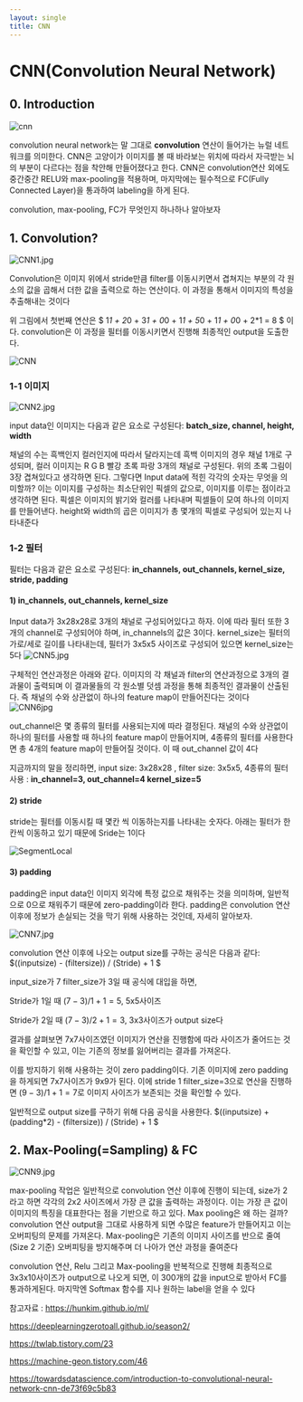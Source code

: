 ```yaml
--- 
layout: single
title: CNN
---
```


# CNN(Convolution Neural Network)

## 0. Introduction
![cnn](whdbfla6.github.io/assets/images/cnn8.png)

convolution neural network는 말 그대로 **convolution** 연산이 들어가는 뉴럴 네트워크를 의미한다. CNN은 고양이가 이미지를 볼 때 바라보는 위치에 따라서 자극받는 뇌의 부분이 다르다는 점을 착안해 만들어졌다고 한다. CNN은 convolution연산 외에도 중간중간 RELU와 max-pooling을 적용하며, 마지막에는 필수적으로 FC(Fully Connected Layer)을 통과하여 labeling을 하게 된다.

convolution, max-pooling, FC가 무엇인지 하나하나 알아보자



## 1. Convolution? 


![CNN1.jpg](whdbfla6.github.io/assets/images/CNN1.jpg)


Convolution은 이미지 위에서 stride만큼 filter를 이동시키면서 겹쳐지는 부분의 각 원소의 값을 곱해서 더한 값을 출력으로 하는 연산이다. 이 과정을 통해서 이미지의 특성을 추출해내는 것이다

위 그림에서 첫번째 연산은 $ 1*1 + 2*0 + 3*1 + 0*0 + 1*1 + 5*0 + 1*1 + 0*0 + 2*1 = 8  $ 이다. convolution은 이 과정을 필터를 이동시키면서 진행해 최종적인 output을 도출한다. 

![CNN](whdbfla6.github.io/assets/images/gif1.gif)


### 1-1 이미지
![CNN2.jpg](whdbfla6.github.io/assets/images/CNN2.jpg)

input data인 이미지는 다음과 같은 요소로 구성된다:  **batch_size, channel, height, width**

채널의 수는 흑백인지 컬러인지에 따라서 달라지는데 흑백 이미지의 경우 채널 1개로 구성되며, 컬러 이미지는 R G B 빨강 초록 파랑 3개의 채널로 구성된다. 위의 초록 그림이 3장 겹쳐있다고 생각하면 된다. 그렇다면 Input data에 적힌 각각의 숫자는 무엇을 의미할까? 이는 이미지를 구성하는 최소단위인 픽셀의 값으로, 이미지를 이루는 점이라고 생각하면 된다. 픽셀은 이미지의 밝기와 컬러를 나타내며 픽셀들이 모여 하나의 이미지를 만들어낸다. height와 width의 곱은 이미지가 총 몇개의 픽셀로 구성되어 있는지 나타내준다

### 1-2 필터

필터는 다음과 같은 요소로 구성된다: **in_channels, out_channels, kernel_size, stride, padding**

#### 1) in_channels, out_channels, kernel_size

Input data가 3x28x28로 3개의 채널로 구성되어있다고 하자. 이에 따라 필터 또한 3개의 channel로 구성되어야 하며, in_channels의 값은 3이다. kernel_size는 필터의 가로/세로 길이를 나타내는데, 필터가 3x5x5 사이즈로 구성되어 있으면 kernel_size는 5다
![CNN5.jpg](whdbfla6.github.io/assets/images/CNN5.jpg)

구체적인 연산과정은 아래와 같다. 이미지의 각 채널과 filter의 연산과정으로 3개의 결과물이 출력되며 이 결과물들의 각 원소별 덧셈 과정을 통해 최종적인 결과물이 산출된다. 즉 채널의 수와 상관없이 하나의 feature map이 만들어진다는 것이다
![CNN6jpg](whdbfla6.github.io/assets/images/CNN6.jpg)

out_channel은 몇 종류의 필터를 사용되는지에 따라 결정된다. 채널의 수와 상관없이 하나의 필터를 사용할 때 하나의 feature map이 만들어지며, 4종류의 필터를 사용한다면 총 4개의 feature map이 만들어질 것이다. 이 때 out_channel 값이 4다

지금까지의 말을 정리하면, input size: 3x28x28 , filter size: 3x5x5, 4종류의 필터 사용 : **in_channel=3, out_channel=4 kernel_size=5**

#### 2) stride

stride는 필터를 이동시킬 때 몇칸 씩 이동하는지를 나타내는 숫자다. 아래는 필터가 한칸씩 이동하고 있기 때문에 Sride는 1이다

![SegmentLocal](whdbfla6.github.io/assets/images/gif1.gif)

#### 3) padding

padding은 input data인 이미지 외각에 특정 값으로 채워주는 것을 의미하며, 일반적으로 0으로 채워주기 때문에 zero-padding이라 한다. padding은 convolution 연산 이후에 정보가 손실되는 것을 막기 위해 사용하는 것인데, 자세히 알아보자.

![CNN7.jpg](whdbfla6.github.io/assets/images/CNN7.jpg)


convolution 연산 이후에 나오는 output size를 구하는 공식은 다음과 같다: $((inputsize) - (filtersize))  /  (Stride) + 1 $

input_size가 7 filter_size가 3일 때 공식에 대입을 하면,

Stride가 1일 때 $(7 - 3)  /  1 +1 = 5$,  5x5사이즈

Stride가 2일 때 $(7 - 3)  /  2 +1 = 3$,  3x3사이즈가 output size다

결과를 살펴보면 7x7사이즈였던 이미지가 연산을 진행함에 따라 사이즈가 줄어드는 것을 확인할 수 있고, 이는 기존의 정보를 잃어버리는 결과를 가져온다. 

이를 방지하기 위해 사용하는 것이 zero padding이다. 기존 이미지에 zero padding을 하게되면 7x7사이즈가 9x9가 된다. 이에 stride 1 filter_size=3으로 연산을 진행하면 $(9 - 3)  /  1 +1 = 7$로 이미지 사이즈가 보존되는 것을 확인할 수 있다. 

일반적으로 output size를 구하기 위해 다음 공식을 사용한다. $((inputsize) + (padding*2) - (filtersize))  /  (Stride) + 1 $


## 2. Max-Pooling(=Sampling) & FC

![CNN9.jpg](whdbfla6.github.io/assets/images/CNN9.jpg)

max-pooling 작업은 일반적으로 convolution 연산 이후에 진행이 되는데, size가 2라고 하면 각각의 2x2 사이즈에서 가장 큰 값을 출력하는 과정이다. 이는 가장 큰 값이 이미지의 특징을 대표한다는 점을 기반으로 하고 있다. Max pooling은 왜 하는 걸까? convolution 연산 output을 그대로 사용하게 되면 수많은 feature가 만들어지고 이는 오버피팅의 문제를 가져온다. Max-pooling은 기존의 이미지 사이즈를 반으로 줄여(Size 2 기준) 오버피팅을 방지해주며 더 나아가 연산 과정을 줄여준다

convolution 연산, Relu 그리고 Max-pooling을 반복적으로 진행해 최종적으로 3x3x10사이즈가 output으로 나오게 되면, 이 300개의 값을 input으로 받아서 FC를 통과하게된다. 마지막엔 Softmax 함수를 지나 원하는 label을 얻을 수 있다

참고자료 : 
https://hunkim.github.io/ml/

https://deeplearningzerotoall.github.io/season2/

https://twlab.tistory.com/23

https://machine-geon.tistory.com/46

https://towardsdatascience.com/introduction-to-convolutional-neural-network-cnn-de73f69c5b83


